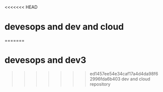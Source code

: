 <<<<<<< HEAD
# devesops and dev and cloud
=======
# devesops and dev3
>>>>>>> ed1457ee54e34caf17a4d4da98f62996fda6b403
dev and cloud repository
